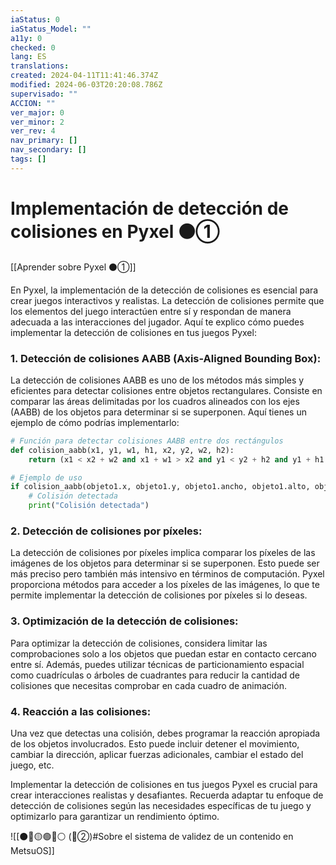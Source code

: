 ```yaml
---
iaStatus: 0
iaStatus_Model: ""
a11y: 0
checked: 0
lang: ES
translations: 
created: 2024-04-11T11:41:46.374Z
modified: 2024-06-03T20:20:08.786Z
supervisado: ""
ACCION: ""
ver_major: 0
ver_minor: 2
ver_rev: 4
nav_primary: []
nav_secondary: []
tags: []
---
```

# Implementación de detección de colisiones en Pyxel ⚫①

[[Aprender sobre Pyxel  ⚫①]]

En Pyxel, la implementación de la detección de colisiones es esencial para crear juegos interactivos y realistas. La detección de colisiones permite que los elementos del juego interactúen entre sí y respondan de manera adecuada a las interacciones del jugador. Aquí te explico cómo puedes implementar la detección de colisiones en tus juegos Pyxel:

### 1. Detección de colisiones AABB (Axis-Aligned Bounding Box):
La detección de colisiones AABB es uno de los métodos más simples y eficientes para detectar colisiones entre objetos rectangulares. Consiste en comparar las áreas delimitadas por los cuadros alineados con los ejes (AABB) de los objetos para determinar si se superponen. Aquí tienes un ejemplo de cómo podrías implementarlo:

```python
# Función para detectar colisiones AABB entre dos rectángulos
def colision_aabb(x1, y1, w1, h1, x2, y2, w2, h2):
    return (x1 < x2 + w2 and x1 + w1 > x2 and y1 < y2 + h2 and y1 + h1 > y2)

# Ejemplo de uso
if colision_aabb(objeto1.x, objeto1.y, objeto1.ancho, objeto1.alto, objeto2.x, objeto2.y, objeto2.ancho, objeto2.alto):
    # Colisión detectada
    print("Colisión detectada")
```

### 2. Detección de colisiones por píxeles:
La detección de colisiones por píxeles implica comparar los píxeles de las imágenes de los objetos para determinar si se superponen. Esto puede ser más preciso pero también más intensivo en términos de computación. Pyxel proporciona métodos para acceder a los píxeles de las imágenes, lo que te permite implementar la detección de colisiones por píxeles si lo deseas.

### 3. Optimización de la detección de colisiones:
Para optimizar la detección de colisiones, considera limitar las comprobaciones solo a los objetos que puedan estar en contacto cercano entre sí. Además, puedes utilizar técnicas de particionamiento espacial como cuadrículas o árboles de cuadrantes para reducir la cantidad de colisiones que necesitas comprobar en cada cuadro de animación.

### 4. Reacción a las colisiones:
Una vez que detectas una colisión, debes programar la reacción apropiada de los objetos involucrados. Esto puede incluir detener el movimiento, cambiar la dirección, aplicar fuerzas adicionales, cambiar el estado del juego, etc.

Implementar la detección de colisiones en tus juegos Pyxel es crucial para crear interacciones realistas y desafiantes. Recuerda adaptar tu enfoque de detección de colisiones según las necesidades específicas de tu juego y optimizarlo para garantizar un rendimiento óptimo.

![[⚫🔴🟡🟢🔵⚪ (🔴②)#Sobre el sistema de validez de un contenido en MetsuOS]]